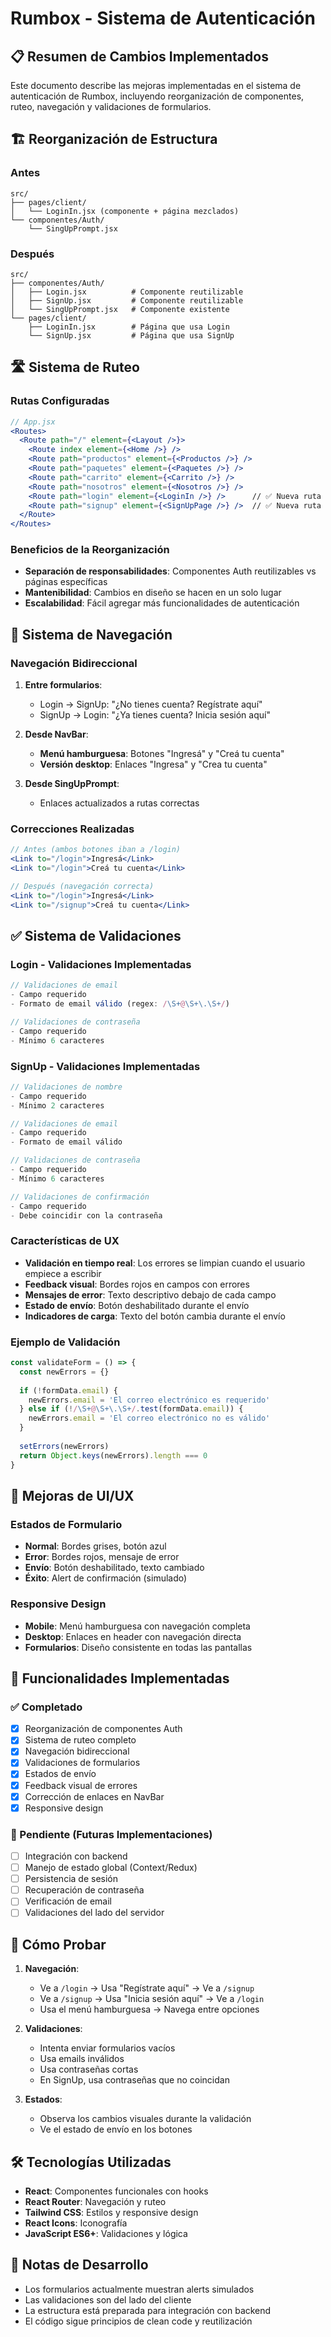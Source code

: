 # Rumbox - Sistema de Autenticación

## 📋 Resumen de Cambios Implementados

Este documento describe las mejoras implementadas en el sistema de autenticación de Rumbox, incluyendo reorganización de componentes, ruteo, navegación y validaciones de formularios.

## 🏗️ Reorganización de Estructura

### Antes
```
src/
├── pages/client/
│   └── LoginIn.jsx (componente + página mezclados)
└── componentes/Auth/
    └── SingUpPrompt.jsx
```

### Después
```
src/
├── componentes/Auth/
│   ├── Login.jsx          # Componente reutilizable
│   ├── SignUp.jsx         # Componente reutilizable
│   └── SingUpPrompt.jsx   # Componente existente
└── pages/client/
    ├── LoginIn.jsx        # Página que usa Login
    └── SignUp.jsx         # Página que usa SignUp
```

## 🛣️ Sistema de Ruteo

### Rutas Configuradas
```jsx
// App.jsx
<Routes>
  <Route path="/" element={<Layout />}>
    <Route index element={<Home />} />
    <Route path="productos" element={<Productos />} />
    <Route path="paquetes" element={<Paquetes />} />
    <Route path="carrito" element={<Carrito />} />
    <Route path="nosotros" element={<Nosotros />} />
    <Route path="login" element={<LoginIn />} />      // ✅ Nueva ruta
    <Route path="signup" element={<SignUpPage />} />  // ✅ Nueva ruta
  </Route>
</Routes>
```

### Beneficios de la Reorganización
- **Separación de responsabilidades**: Componentes Auth reutilizables vs páginas específicas
- **Mantenibilidad**: Cambios en diseño se hacen en un solo lugar
- **Escalabilidad**: Fácil agregar más funcionalidades de autenticación

## 🧭 Sistema de Navegación

### Navegación Bidireccional
1. **Entre formularios**:
   - Login → SignUp: "¿No tienes cuenta? Regístrate aquí"
   - SignUp → Login: "¿Ya tienes cuenta? Inicia sesión aquí"

2. **Desde NavBar**:
   - **Menú hamburguesa**: Botones "Ingresá" y "Creá tu cuenta"
   - **Versión desktop**: Enlaces "Ingresa" y "Crea tu cuenta"

3. **Desde SingUpPrompt**:
   - Enlaces actualizados a rutas correctas

### Correcciones Realizadas
```jsx
// Antes (ambos botones iban a /login)
<Link to="/login">Ingresá</Link>
<Link to="/login">Creá tu cuenta</Link>

// Después (navegación correcta)
<Link to="/login">Ingresá</Link>
<Link to="/signup">Creá tu cuenta</Link>
```

## ✅ Sistema de Validaciones

### Login - Validaciones Implementadas
```jsx
// Validaciones de email
- Campo requerido
- Formato de email válido (regex: /\S+@\S+\.\S+/)

// Validaciones de contraseña
- Campo requerido
- Mínimo 6 caracteres
```

### SignUp - Validaciones Implementadas
```jsx
// Validaciones de nombre
- Campo requerido
- Mínimo 2 caracteres

// Validaciones de email
- Campo requerido
- Formato de email válido

// Validaciones de contraseña
- Campo requerido
- Mínimo 6 caracteres

// Validaciones de confirmación
- Campo requerido
- Debe coincidir con la contraseña
```

### Características de UX
- **Validación en tiempo real**: Los errores se limpian cuando el usuario empiece a escribir
- **Feedback visual**: Bordes rojos en campos con errores
- **Mensajes de error**: Texto descriptivo debajo de cada campo
- **Estado de envío**: Botón deshabilitado durante el envío
- **Indicadores de carga**: Texto del botón cambia durante el envío

### Ejemplo de Validación
```jsx
const validateForm = () => {
  const newErrors = {}
  
  if (!formData.email) {
    newErrors.email = 'El correo electrónico es requerido'
  } else if (!/\S+@\S+\.\S+/.test(formData.email)) {
    newErrors.email = 'El correo electrónico no es válido'
  }
  
  setErrors(newErrors)
  return Object.keys(newErrors).length === 0
}
```

## 🎨 Mejoras de UI/UX

### Estados de Formulario
- **Normal**: Bordes grises, botón azul
- **Error**: Bordes rojos, mensaje de error
- **Envío**: Botón deshabilitado, texto cambiado
- **Éxito**: Alert de confirmación (simulado)

### Responsive Design
- **Mobile**: Menú hamburguesa con navegación completa
- **Desktop**: Enlaces en header con navegación directa
- **Formularios**: Diseño consistente en todas las pantallas

## 🚀 Funcionalidades Implementadas

### ✅ Completado
- [x] Reorganización de componentes Auth
- [x] Sistema de ruteo completo
- [x] Navegación bidireccional
- [x] Validaciones de formularios
- [x] Estados de envío
- [x] Feedback visual de errores
- [x] Corrección de enlaces en NavBar
- [x] Responsive design

### 🔄 Pendiente (Futuras Implementaciones)
- [ ] Integración con backend
- [ ] Manejo de estado global (Context/Redux)
- [ ] Persistencia de sesión
- [ ] Recuperación de contraseña
- [ ] Verificación de email
- [ ] Validaciones del lado del servidor

## 📱 Cómo Probar

1. **Navegación**:
   - Ve a `/login` → Usa "Regístrate aquí" → Ve a `/signup`
   - Ve a `/signup` → Usa "Inicia sesión aquí" → Ve a `/login`
   - Usa el menú hamburguesa → Navega entre opciones

2. **Validaciones**:
   - Intenta enviar formularios vacíos
   - Usa emails inválidos
   - Usa contraseñas cortas
   - En SignUp, usa contraseñas que no coincidan

3. **Estados**:
   - Observa los cambios visuales durante la validación
   - Ve el estado de envío en los botones

## 🛠️ Tecnologías Utilizadas

- **React**: Componentes funcionales con hooks
- **React Router**: Navegación y ruteo
- **Tailwind CSS**: Estilos y responsive design
- **React Icons**: Iconografía
- **JavaScript ES6+**: Validaciones y lógica

## 📝 Notas de Desarrollo

- Los formularios actualmente muestran alerts simulados
- Las validaciones son del lado del cliente
- La estructura está preparada para integración con backend
- El código sigue principios de clean code y reutilización
